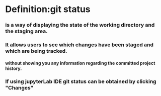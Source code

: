 # Definition:git status
### is a way of displaying the state of the working directory and the staging area.
### It allows users to see which changes have been staged and which are being tracked.  
#### without showing you any information regarding the committed project history.
### If using jupyterLab IDE git status can be obtained by clicking "Changes"
